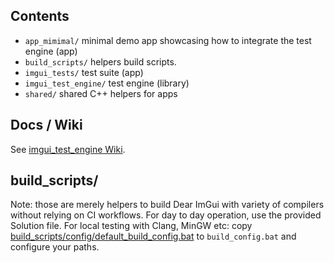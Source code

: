 ## Contents

- `app_mimimal/` minimal demo app showcasing how to integrate the test engine (app)
- `build_scripts/` helpers build scripts.
- `imgui_tests/` test suite (app)
- `imgui_test_engine/` test engine (library)
- `shared/` shared C++ helpers for apps

## Docs / Wiki

See [imgui_test_engine Wiki](https://github.com/ocornut/imgui_dev/wiki/imgui_test_engine).

## build_scripts/

Note: those are merely helpers to build Dear ImGui with variety of compilers without relying on CI workflows.
For day to day operation, use the provided Solution file.
For local testing with Clang, MinGW etc: copy [build_scripts/config/default_build_config.bat](https://github.com/ocornut/imgui_dev/blob/main/build_scripts/config/default_build_config.bat) to `build_config.bat` and configure your paths.
